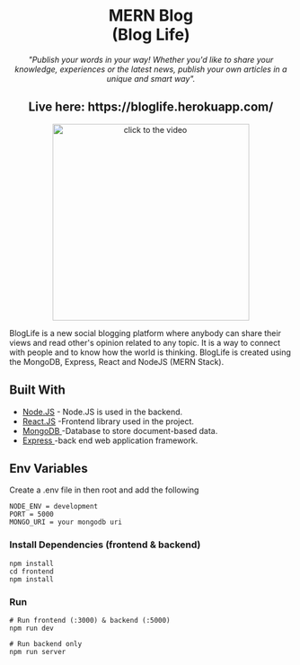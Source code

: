 
<p align="center">
  
<h1 align="center"> MERN Blog <br> (Blog Life) </h1>

<p align="center"><i>"Publish your words in your way! Whether you'd like to share your knowledge, experiences or the latest news, publish your own articles in a unique and smart way".</i><p align="center">

</p>

<h2 align="center">Live here: https://bloglife.herokuapp.com/ </h2>




<div align="center">
  <a href="https://youtu.be/WCRYBONBPjc"><img src="https://user-images.githubusercontent.com/87587492/207701984-248195b4-ca6d-41bd-b729-69467d3bba11.jpg" alt="click to the video" height=350px></a>
</div>


BlogLife is a new social blogging platform where anybody can share their views and read other's opinion related to any topic. It is a way to connect with people and to know how the world is thinking.
BlogLife is created using the MongoDB, Express, React and NodeJS (MERN Stack).



## Built With

- [Node.JS](http://nodejs.org/) - Node.JS is used in the backend.
- [React.JS](https://reactjs.org/) -Frontend library used in the project.
- [MongoDB ](https://www.mongodb.com/home) -Database to store document-based data.
- [Express ](https://expressjs.com/) -back end web application framework.

## Env Variables

Create a .env file in then root and add the following
```
NODE_ENV = development
PORT = 5000
MONGO_URI = your mongodb uri
```

### Install Dependencies (frontend & backend)
```
npm install
cd frontend
npm install
```

### Run

```
# Run frontend (:3000) & backend (:5000)
npm run dev

# Run backend only
npm run server
```
